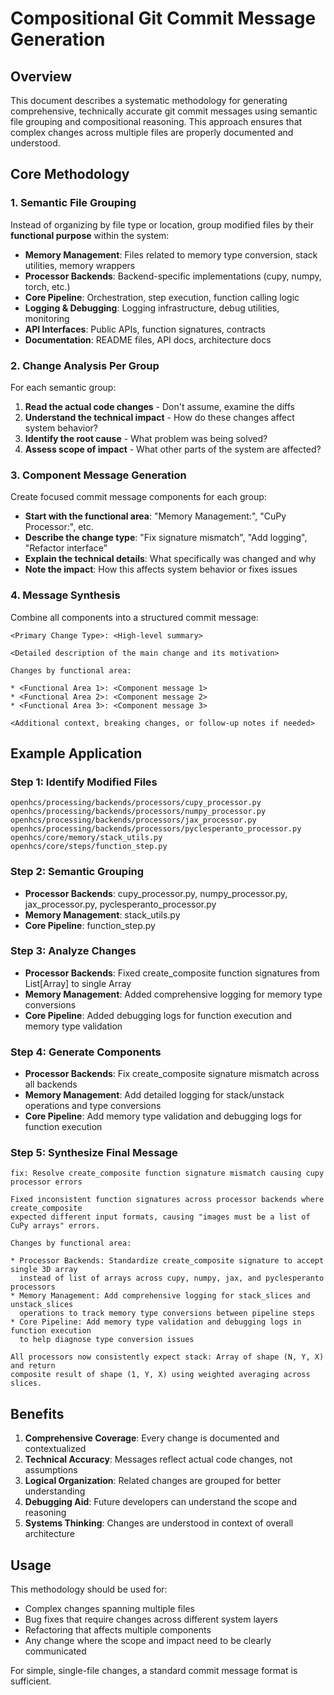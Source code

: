 # Compositional Git Commit Message Generation

## Overview

This document describes a systematic methodology for generating comprehensive, technically accurate git commit messages using semantic file grouping and compositional reasoning. This approach ensures that complex changes across multiple files are properly documented and understood.

## Core Methodology

### 1. Semantic File Grouping

Instead of organizing by file type or location, group modified files by their **functional purpose** within the system:

- **Memory Management**: Files related to memory type conversion, stack utilities, memory wrappers
- **Processor Backends**: Backend-specific implementations (cupy, numpy, torch, etc.)
- **Core Pipeline**: Orchestration, step execution, function calling logic
- **Logging & Debugging**: Logging infrastructure, debug utilities, monitoring
- **API Interfaces**: Public APIs, function signatures, contracts
- **Documentation**: README files, API docs, architecture docs

### 2. Change Analysis Per Group

For each semantic group:

1. **Read the actual code changes** - Don't assume, examine the diffs
2. **Understand the technical impact** - How do these changes affect system behavior?
3. **Identify the root cause** - What problem was being solved?
4. **Assess scope of impact** - What other parts of the system are affected?

### 3. Component Message Generation

Create focused commit message components for each group:

- **Start with the functional area**: "Memory Management:", "CuPy Processor:", etc.
- **Describe the change type**: "Fix signature mismatch", "Add logging", "Refactor interface"
- **Explain the technical details**: What specifically was changed and why
- **Note the impact**: How this affects system behavior or fixes issues

### 4. Message Synthesis

Combine all components into a structured commit message:

```
<Primary Change Type>: <High-level summary>

<Detailed description of the main change and its motivation>

Changes by functional area:

* <Functional Area 1>: <Component message 1>
* <Functional Area 2>: <Component message 2>
* <Functional Area 3>: <Component message 3>

<Additional context, breaking changes, or follow-up notes if needed>
```

## Example Application

### Step 1: Identify Modified Files
```
openhcs/processing/backends/processors/cupy_processor.py
openhcs/processing/backends/processors/numpy_processor.py
openhcs/processing/backends/processors/jax_processor.py
openhcs/processing/backends/processors/pyclesperanto_processor.py
openhcs/core/memory/stack_utils.py
openhcs/core/steps/function_step.py
```

### Step 2: Semantic Grouping
- **Processor Backends**: cupy_processor.py, numpy_processor.py, jax_processor.py, pyclesperanto_processor.py
- **Memory Management**: stack_utils.py
- **Core Pipeline**: function_step.py

### Step 3: Analyze Changes
- **Processor Backends**: Fixed create_composite function signatures from List[Array] to single Array
- **Memory Management**: Added comprehensive logging for memory type conversions
- **Core Pipeline**: Added debugging logs for function execution and memory type validation

### Step 4: Generate Components
- **Processor Backends**: Fix create_composite signature mismatch across all backends
- **Memory Management**: Add detailed logging for stack/unstack operations and type conversions
- **Core Pipeline**: Add memory type validation and debugging logs for function execution

### Step 5: Synthesize Final Message
```
fix: Resolve create_composite function signature mismatch causing cupy processor errors

Fixed inconsistent function signatures across processor backends where create_composite
expected different input formats, causing "images must be a list of CuPy arrays" errors.

Changes by functional area:

* Processor Backends: Standardize create_composite signature to accept single 3D array
  instead of list of arrays across cupy, numpy, jax, and pyclesperanto processors
* Memory Management: Add comprehensive logging for stack_slices and unstack_slices
  operations to track memory type conversions between pipeline steps  
* Core Pipeline: Add memory type validation and debugging logs in function execution
  to help diagnose type conversion issues

All processors now consistently expect stack: Array of shape (N, Y, X) and return
composite result of shape (1, Y, X) using weighted averaging across slices.
```

## Benefits

1. **Comprehensive Coverage**: Every change is documented and contextualized
2. **Technical Accuracy**: Messages reflect actual code changes, not assumptions
3. **Logical Organization**: Related changes are grouped for better understanding
4. **Debugging Aid**: Future developers can understand the scope and reasoning
5. **Systems Thinking**: Changes are understood in context of overall architecture

## Usage

This methodology should be used for:
- Complex changes spanning multiple files
- Bug fixes that require changes across different system layers
- Refactoring that affects multiple components
- Any change where the scope and impact need to be clearly communicated

For simple, single-file changes, a standard commit message format is sufficient.
